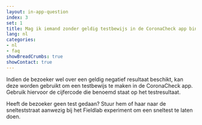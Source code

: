 ```yaml
---
layout: in-app-question
index: 3
set: 1
title: Mag ik iemand zonder geldig testbewijs in de CoronaCheck app binnen laten?
lang: nl
categories:
- nl
- faq
showBreadCrumbs: true
showContact: true
---
```

Indien de bezoeker wel over een geldig negatief resultaat beschikt, kan deze worden gebruikt om een testbewijs te maken in de CoronaCheck app. Gebruik hiervoor de cijfercode die benoemd staat op het testresultaat.  

Heeft de bezoeker geen test gedaan? Stuur hem of haar naar de snelteststraat aanwezig bij het Fieldlab experiment om een sneltest te laten doen. 
